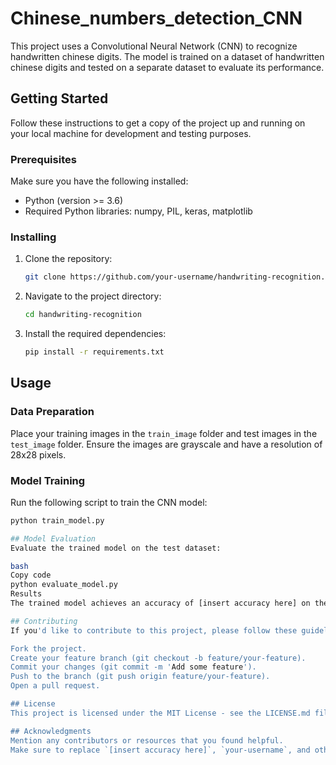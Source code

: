 # Chinese_numbers_detection_CNN

This project uses a Convolutional Neural Network (CNN) to recognize handwritten chinese digits. The model is trained on a dataset of handwritten chinese digits and tested on a separate dataset to evaluate its performance.

## Getting Started

Follow these instructions to get a copy of the project up and running on your local machine for development and testing purposes.

### Prerequisites

Make sure you have the following installed:

- Python (version >= 3.6)
- Required Python libraries: numpy, PIL, keras, matplotlib

### Installing

1. Clone the repository:

    ```bash
    git clone https://github.com/your-username/handwriting-recognition.git
    ```

2. Navigate to the project directory:

    ```bash
    cd handwriting-recognition
    ```

3. Install the required dependencies:

    ```bash
    pip install -r requirements.txt
    ```

## Usage

### Data Preparation

Place your training images in the `train_image` folder and test images in the `test_image` folder. Ensure the images are grayscale and have a resolution of 28x28 pixels.

### Model Training

Run the following script to train the CNN model:

```bash
python train_model.py

## Model Evaluation
Evaluate the trained model on the test dataset:

bash
Copy code
python evaluate_model.py
Results
The trained model achieves an accuracy of [insert accuracy here] on the test dataset.

## Contributing
If you'd like to contribute to this project, please follow these guidelines.

Fork the project.
Create your feature branch (git checkout -b feature/your-feature).
Commit your changes (git commit -m 'Add some feature').
Push to the branch (git push origin feature/your-feature).
Open a pull request.

## License
This project is licensed under the MIT License - see the LICENSE.md file for details.

## Acknowledgments
Mention any contributors or resources that you found helpful.
Make sure to replace `[insert accuracy here]`, `your-username`, and other placeholders with the actual information. You can also include additional sections or details based on your project's complexity and requirements.
